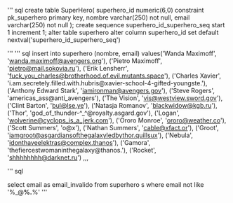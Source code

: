 ''' sql
create table SuperHero(
superhero_id numeric(6,0) constraint pk_superhero primary key,
nombre varchar(250) not null,
email varchar(250) not null
);
create sequence superhero_id_superhero_seq start 1 increment 1;
alter table superhero alter column superhero_id set default nextval('superhero_id_superhero_seq')

'''
<Hola :3>
''' sql
insert into superhero 
(nombre, email)
values('Wanda Maximoff', 'wanda.maximoff@avengers.org'),
('Pietro Maximoff', 'pietro@mail.sokovia.ru'),
('Erik Lensherr', 'fuck_you_charles@brotherhood.of.evil.mutants.space'),
('Charles Xavier', 'i.am.secretely.filled.with.hubris@xavier-school-4-gifted-youngste.'),
('Anthony Edward Stark', 'iamironman@avengers.gov'),
('Steve Rogers', 'americas_ass@anti_avengers'),
('The Vision', 'vis@westview.sword.gov'),
('Clint Barton', 'bul@lse.ye'),
('Natasja Romanov',	'blackwidow@kgb.ru'),
('Thor', 'god_of_thunder-^_^@royalty.asgard.gov'),
('Logan', 'wolverine@cyclops_is_a_jerk.com'),
('Ororo Monroe', 'ororo@weather.co'),
('Scott Summers', 'o@x'),
('Nathan Summers', 'cable@xfact.or'),
('Groot', 'iamgroot@asgardiansofthegalaxyledbythor.quillsux'),
('Nebula', 'idonthaveelektras@complex.thanos'),
('Gamora', 'thefiercestwomaninthegalaxy@thanos.'),
('Rocket', 'shhhhhhhh@darknet.ru')
,,,

<Hola de nuevo>

''' sql

select email as email_invalido
from superhero s 
where email not like '%_@__%.__%'
'''
